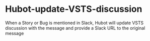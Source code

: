 # Hubot-update-VSTS-discussion
When a Story or Bug is mentioned in Slack, Hubot will update VSTS discussion with the message and provide a Slack URL to the original message
